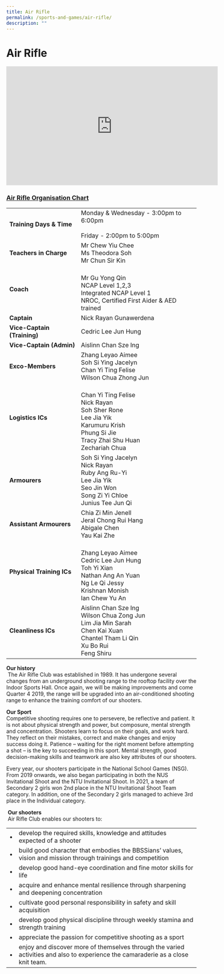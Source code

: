 ```yaml
---
title: Air Rifle
permalink: /sports-and-games/air-rifle/
description: ""
---
```

# Air Rifle

<iframe width="560" height="315" src="https://www.youtube.com/embed/jDwQLztBaIc" title="Air Rifle CCA 2022 Video" frameborder="0" allow="accelerometer; autoplay; clipboard-write; encrypted-media; gyroscope; picture-in-picture" allowfullscreen></iframe>

### **<u>Air Rifle Organisation Chart</u>**

|                         |                                           |
|-------------------------|-------------------------|
|    **Training Days & Time** | Monday & Wednesday - 3:00pm to 6:00pm<br><br>Friday - 2:00pm to 5:00pm                                                                           |
|      **Teachers in Charge** | Mr Chew Yiu Chee<br>Ms Theodora Soh<br>Mr Chun Sir Kin                                                                                           |
|                   **Coach** |                <br>Mr Gu Yong Qin<br>NCAP Level 1,2,3<br>Integrated NCAP Level 1<br>NROC, Certified First Aider & AED trained<br>                |
|                **Captain** | Nick Rayan Gunawerdena                                                                                                                           |
| **Vice-Captain (Training)** | Cedric Lee Jun Hung                                                                                                                              |
|    **Vice-Captain (Admin)** | Aislinn Chan Sze Ing                                                                                                                             |
|            **Exco-Members** | Zhang Leyao Aimee<br>Soh Si Ying Jacelyn<br>Chan Yi Ting Felise<br>Wilson Chua Zhong Jun                                                         |
|           **Logistics ICs** | <br>Chan Yi Ting Felise<br>Nick Rayan<br>Soh Sher Rone<br>Lee Jia Yik<br>Karumuru Krish<br>Phung Si Jie<br>Tracy Zhai Shu Huan<br>Zechariah Chua |
|               **Armourers** | Soh Si Ying Jacelyn<br>Nick Rayan<br>Ruby Ang Ru-Yi<br>Lee Jia Yik<br>Seo Jin Won<br>Song Zi Yi Chloe<br>Junius Tee Jun Qi                       |
|     **Assistant Armourers** | Chia Zi Min Jenell<br>Jeral Chong Rui Hang<br>Abigale Chen<br>Yau Kai Zhe                                                                        |
|   **Physical Training ICs** |     <br>Zhang Leyao Aimee<br>Cedric Lee Jun Hung<br>Toh Yi Xian<br>Nathan Ang An Yuan<br>Ng Le Qi Jessy<br>Krishnan Monish<br>Ian Chew Yu An     |
|         **Cleanliness ICs** | Aislinn Chan Sze Ing<br>Wilson Chua Zong Jun<br>Lim Jia Min Sarah<br>Chen Kai Xuan<br>Chantel Tham Li Qin<br>Xu Bo Rui<br>Feng Shiru             |

**Our history**  
 The Air Rifle Club was established in 1989. It has undergone several changes from an underground shooting range to the rooftop facility over the Indoor Sports Hall. Once again, we will be making improvements and come Quarter 4 2019, the range will be upgraded into an air-conditioned shooting range to enhance the training comfort of our shooters.    
  
**Our Sport**  
Competitive shooting requires one to persevere, be reflective and patient. It is not about physical strength and power, but composure, mental strength and concentration. Shooters learn to focus on their goals, and work hard. They reflect on their mistakes, correct and make changes and enjoy success doing it. Patience – waiting for the right moment before attempting a shot – is the key to succeeding in this sport. Mental strength, good decision-making skills and teamwork are also key attributes of our shooters.  
  
Every year, our shooters participate in the National School Games (NSG). From 2019 onwards, we also began participating in both the NUS Invitational Shoot and the NTU Invitational Shoot. In 2021, a team of Secondary 2 girls won 2nd place in the NTU Invitational Shoot Team category. In addition, one of the Secondary 2 girls managed to achieve 3rd place in the Individual category.  
  
 **Our shooters**  
 Air Rifle Club enables our shooters to:
 
 |   |                             |
|---|------------|
| •  | develop the required skills, knowledge and attitudes expected of a shooter                                                       |
|  • | build good character that embodies the BBSSians’ values, vision and mission through trainings and competition                    |
| •  | develop good hand-eye coordination and fine motor skills for life                                                                |
|  • | acquire and enhance mental resilience through sharpening and deepening concentration                                             |
| •  | cultivate good personal responsibility in safety and skill acquisition                                                           |
|•   | develop good physical discipline through weekly stamina and strength training                                                    |
| •  | appreciate the passion for competitive shooting as a sport                                                                       |
|  • | enjoy and discover more of themselves through the varied activities and also to experience the camaraderie as a close knit team. |

